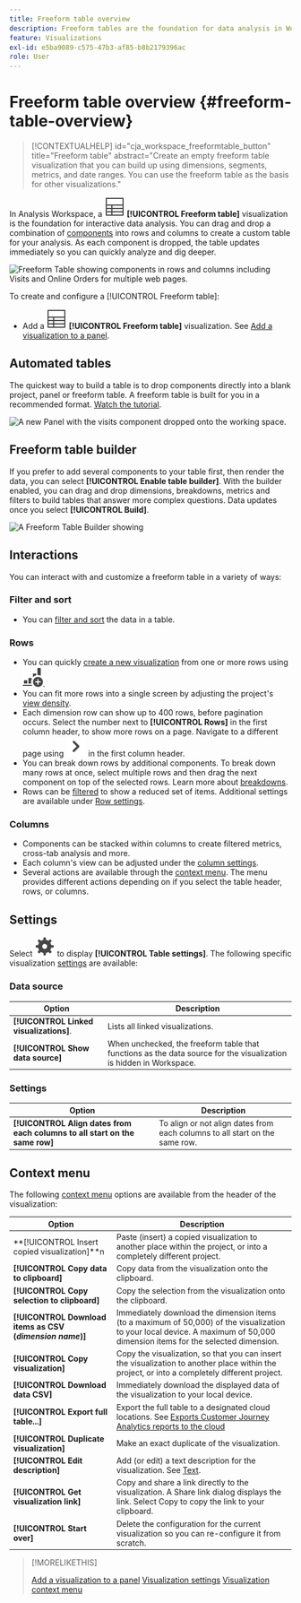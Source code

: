 ```yaml
---
title: Freeform table overview
description: Freeform tables are the foundation for data analysis in Workspace
feature: Visualizations
exl-id: e5ba9089-c575-47b3-af85-b8b2179396ac
role: User
---
```

# Freeform table overview {#freeform-table-overview}

<!-- markdownlint-disable MD034 -->

>[!CONTEXTUALHELP]
>id="cja_workspace_freeformtable_button"
>title="Freeform table"
>abstract="Create an empty freeform table visualization that you can build up using dimensions, segments, metrics, and date ranges. You can use the freeform table as the basis for other visualizations."

<!-- markdownlint-enable MD034 -->


In Analysis Workspace, a ![Table](/help/assets/icons/Table.svg) **[!UICONTROL Freeform table]** visualization is the foundation for interactive data analysis. You can drag and drop a combination of [components](/help/components/overview.md) into rows and columns to create a custom table for your analysis. As each component is dropped, the table updates immediately so you can quickly analyze and dig deeper.

![Freeform Table showing components in rows and columns including Visits and Online Orders for multiple web pages.](assets/opening-section.png)

To create and configure a [!UICONTROL Freeform table]:

* Add a ![Table](/help/assets/icons/Table.svg) **[!UICONTROL Freeform table]** visualization. See [Add a visualization to a panel](../freeform-analysis-visualizations.md#add-visualizations-to-a-panel).

## Automated tables

The quickest way to build a table is to drop components directly into a blank project, panel or freeform table. A freeform table is built for you in a recommended format. [Watch the tutorial](https://experienceleague.adobe.com/en/docs/analytics-learn/tutorials/analysis-workspace/building-freeform-tables/auto-build-freeform-tables-in-analysis-workspace).

![A new Panel with the visits component dropped onto the working space.](assets/automated-table.png)

## Freeform table builder

If you prefer to add several components to your table first, then render the data, you can select **[!UICONTROL Enable table builder]**. With the builder enabled, you can drag and drop dimensions, breakdowns, metrics and filters to build tables that answer more complex questions. Data updates once you select **[!UICONTROL Build]**.

![A Freeform Table Builder showing ](assets/table-builder.png)

## Interactions

You can interact with and customize a freeform table in a variety of ways:

### Filter and sort

* You can [filter and sort](filter-and-sort.md) the data in a table.

### Rows

* You can quickly [create a new visualization](../freeform-analysis-visualizations.md#visualize) from one or more rows using ![GraphBarVerticalAdd](/help/assets/icons/GraphBarVerticalAdd.svg). 
* You can fit more rows into a single screen by adjusting the project's [view density](/help/analysis-workspace/build-workspace-project/view-density.md).
* Each dimension row can show up to 400 rows, before pagination occurs. Select the number next to **[!UICONTROL Rows]** in the first column header, to show more rows on a page. Navigate to a different page using ![ChevronRight](/help/assets/icons/ChevronRight.svg) in the first column header.
* You can break down rows by additional components. To break down many rows at once, select multiple rows and then drag the next component on top of the selected rows. Learn more about [breakdowns](/help/components/dimensions/t-breakdown-fa.md).
* Rows can be [filtered](/help/components/filters/filters-overview.md) to show a reduced set of items. Additional settings are available under [Row settings](/help/analysis-workspace/visualizations/freeform-table/column-row-settings/table-settings.md).

### Columns

* Components can be stacked within columns to create filtered metrics, cross-tab analysis and more.
* Each column's view can be adjusted under the [column settings](/help/analysis-workspace/visualizations/freeform-table/column-row-settings/column-settings.md).
* Several actions are available through the [context menu](/help/analysis-workspace/visualizations/freeform-analysis-visualizations.md#context-menu). The menu provides different actions depending on if you select the table header, rows, or columns.


## Settings

Select ![Setting](/help/assets/icons/Setting.svg) to display **[!UICONTROL Table settings]**. The following specific visualization [settings](../freeform-analysis-visualizations.md#settings) are available:

### Data source

| Option | Description |
|---|---|
| **[!UICONTROL Linked visualizations]**. | Lists all linked visualizations. |
| **[!UICONTROL Show data source]** | When unchecked, the freeform table that functions as the data source for the visualization is hidden in Workspace. |

### Settings

| Option | Description |
|---|---|
| **[!UICONTROL Align dates from each columns to all start on the same row]** | To align or not align dates from each columns to all start on the same row.  |


## Context menu

The following [context menu](../freeform-analysis-visualizations.md#context-menu) options are available from the header of the visualization:

| Option | Description |
| --- | --- |
| **[!UICONTROL Insert copied visualization]**n| Paste (insert) a copied visualization to another place within the project, or into a completely different project. |
| **[!UICONTROL Copy data to clipboard]** | Copy data from the visualization onto the clipboard. |
| **[!UICONTROL Copy selection to clipboard]** | Copy the selection from the visualization onto the clipboard. |
| **[!UICONTROL Download items as CSV (*dimension name*)]** | Immediately download the dimension items (to a maximum of 50,000) of the visualization to your local device. A maximum of 50,000 dimension items for the selected dimension. |
| **[!UICONTROL Copy visualization]** | Copy the visualization, so that you can insert the visualization to another place within the project, or into a completely different project. |
| **[!UICONTROL Download data CSV]** | Immediately download the displayed data of the visualization to your local device. |
|**[!UICONTROL  Export full table...]** | Export the full table to a designated cloud locations. See [Exports Customer Journey Analytics reports to the cloud](../../export/export-cloud.md) |
| **[!UICONTROL Duplicate visualization]** | Make an exact duplicate of the visualization. |
| **[!UICONTROL Edit description]** | Add (or edit) a text description for the visualization. See [Text](../text.md). |
| **[!UICONTROL Get visualization link]** | Copy and share a link directly to the visualization. A Share link dialog displays the link. Select Copy to copy the link to your clipboard. |
| **[!UICONTROL Start over]** | Delete the configuration for the current visualization so you can re-configure it from scratch. |


>[!MORELIKETHIS]
>
>[Add a visualization to a panel](/help/analysis-workspace/visualizations/freeform-analysis-visualizations.md#add-visualizations-to-a-panel)
>[Visualization settings](/help/analysis-workspace/visualizations/freeform-analysis-visualizations.md#settings)
>[Visualization context menu](/help/analysis-workspace/visualizations/freeform-analysis-visualizations.md#context-menu)
>
